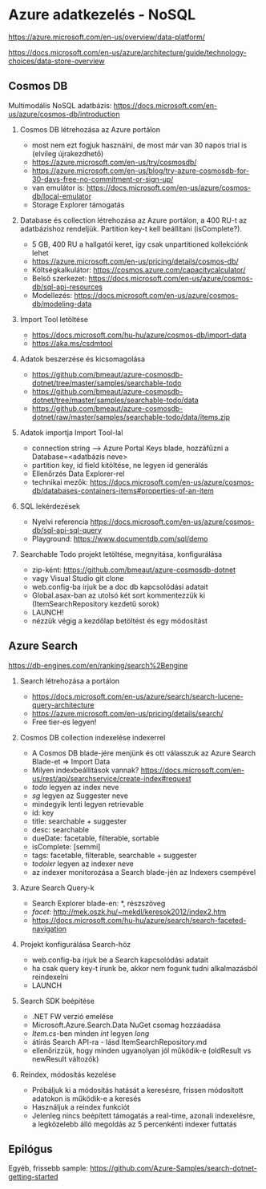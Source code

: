 # Azure adatkezelés - NoSQL
https://azure.microsoft.com/en-us/overview/data-platform/

https://docs.microsoft.com/en-us/azure/architecture/guide/technology-choices/data-store-overview

## Cosmos DB
Multimodális NoSQL adatbázis: https://docs.microsoft.com/en-us/azure/cosmos-db/introduction

1. Cosmos DB létrehozása az Azure portálon
    - most nem ezt fogjuk használni, de most már van 30 napos trial is (elvileg újrakezdhető)
    - https://azure.microsoft.com/en-us/try/cosmosdb/
    - https://azure.microsoft.com/en-us/blog/try-azure-cosmosdb-for-30-days-free-no-commitment-or-sign-up/  
    - van emulátor is: https://docs.microsoft.com/en-us/azure/cosmos-db/local-emulator  
    - Storage Explorer támogatás   

2. Database és collection létrehozása az Azure portálon, a 400 RU-t az adatbázishoz rendeljük. Partition key-t kell beállítani (isComplete?).
    - 5 GB, 400 RU a hallgatói keret, így csak unpartitioned kollekciónk lehet
    - https://azure.microsoft.com/en-us/pricing/details/cosmos-db/
    - Költségkalkulátor: https://cosmos.azure.com/capacitycalculator/
    - Belső szerkezet: https://docs.microsoft.com/en-us/azure/cosmos-db/sql-api-resources
    - Modellezés: https://docs.microsoft.com/en-us/azure/cosmos-db/modeling-data    
    
3. Import Tool letöltése
    - https://docs.microsoft.com/hu-hu/azure/cosmos-db/import-data
    - https://aka.ms/csdmtool

4. Adatok beszerzése és kicsomagolása
    - https://github.com/bmeaut/azure-cosmosdb-dotnet/tree/master/samples/searchable-todo
    - https://github.com/bmeaut/azure-cosmosdb-dotnet/tree/master/samples/searchable-todo/data
    - https://github.com/bmeaut/azure-cosmosdb-dotnet/raw/master/samples/searchable-todo/data/items.zip

5. Adatok importja Import Tool-lal
    - connection string --> Azure Portal Keys blade, hozzáfűzni a Database=<adatbázis neve>
    - partition key, id field kitöltése, ne legyen id generálás
    - Ellenőrzés Data Explorer-rel
    - technikai mezők: https://docs.microsoft.com/en-us/azure/cosmos-db/databases-containers-items#properties-of-an-item

6. SQL lekérdezések
    - Nyelvi referencia https://docs.microsoft.com/en-us/azure/cosmos-db/sql-api-sql-query
    - Playground: https://www.documentdb.com/sql/demo


7. Searchable Todo projekt letöltése, megnyitása, konfigurálása
    - zip-ként: https://github.com/bmeaut/azure-cosmosdb-dotnet
    - vagy Visual Studio git clone
    - web.config-ba írjuk be a doc db kapcsolódási adatait
    - Global.asax-ban az utolsó két sort kommentezzük ki (ItemSearchRepository kezdetű sorok)
    - LAUNCH!
    - nézzük végig a kezdőlap betöltést és egy módosítást

## Azure Search
https://db-engines.com/en/ranking/search%2Bengine

1. Search létrehozása a portálon
    - https://docs.microsoft.com/en-us/azure/search/search-lucene-query-architecture
    - https://azure.microsoft.com/en-us/pricing/details/search/
    - Free tier-es legyen!

2. Cosmos DB collection indexelése indexerrel
    - A Cosmos DB blade-jére menjünk és ott válasszuk az Azure Search Blade-et => Import Data 
    - Milyen indexbeállítások vannak? https://docs.microsoft.com/en-us/rest/api/searchservice/create-index#request   
    - *todo* legyen az index neve
    - *sg* legyen az Suggester neve
    - mindegyik lenti legyen retrievable
    - id: key
    - title: searchable + suggester
    - desc: searchable
    - dueDate: facetable, filterable, sortable
    - isComplete: [semmi]
    - tags: facetable, filterable, searchable + suggester
    - *todoixr* legyen az indexer neve
    - az indexer monitorozása a Search blade-jén az Indexers csempével

3. Azure Search Query-k
    - Search Explorer blade-en: *, részszöveg
    - *facet*: http://mek.oszk.hu/~mekdl/keresok2012/index2.htm
    - https://docs.microsoft.com/hu-hu/azure/search/search-faceted-navigation

4. Projekt konfigurálása Search-höz
    - web.config-ba írjuk be a Search kapcsolódási adatait
    - ha csak query key-t írunk be, akkor nem fogunk tudni alkalmazásból reindexelni
    - LAUNCH

5. Search SDK beépítése
    - .NET FW verzió emelése
    - Microsoft.Azure.Search.Data NuGet csomag hozzáadása
    - *Item.cs*-ben minden *int* legyen *long*
    - átírás Search API-ra - lásd ItemSearchRepository.md
    - ellenőrizzük, hogy minden ugyanolyan jól működik-e (oldResult vs newResult változók)

6. Reindex, módosítás kezelése
    - Próbáljuk ki a módosítás hatását a keresésre, frissen módosított adatokon is működik-e a keresés
    - Használjuk a reindex funkciót
    - Jelenleg nincs beépített támogatás a real-time, azonali indexelésre, a legközelebb álló megoldás az 5 percenkénti indexer futtatás

## Epilógus
Egyéb, frissebb sample: https://github.com/Azure-Samples/search-dotnet-getting-started
